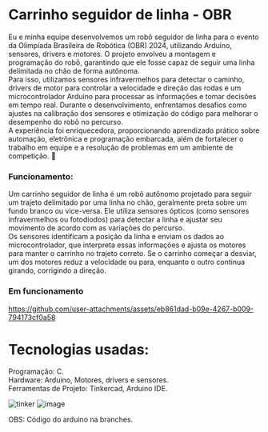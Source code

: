 # Carrinho seguidor de linha - OBR
  Eu e minha equipe desenvolvemos um robô seguidor de linha para o evento da Olimpíada Brasileira de Robótica (OBR) 2024, utilizando Arduino, sensores, drivers e motores. O projeto envolveu a montagem e programação do robô, garantindo que ele fosse capaz de seguir uma linha delimitada no chão de forma autônoma.<br>
  Para isso, utilizamos sensores infravermelhos para detectar o caminho, drivers de motor para controlar a velocidade e direção das rodas e um microcontrolador Arduino para processar as informações e tomar decisões em tempo real. Durante o desenvolvimento, enfrentamos desafios como ajustes na calibração dos sensores e otimização do código para melhorar o desempenho do robô no percurso.<br>
  A experiência foi enriquecedora, proporcionando aprendizado prático sobre automação, eletrônica e programação embarcada, além de fortalecer o trabalho em equipe e a resolução de problemas em um ambiente de competição. 🚀

### Funcionamento:
Um carrinho seguidor de linha é um robô autônomo projetado para seguir um trajeto delimitado por uma linha no chão, geralmente preta sobre um fundo branco ou vice-versa. Ele utiliza sensores ópticos (como sensores infravermelhos ou fotodiodos) para detectar a linha e ajustar seu movimento de acordo com as variações do percurso.<br>
Os sensores identificam a posição da linha e enviam os dados ao microcontrolador, que interpreta essas informações e ajusta os motores para manter o carrinho no trajeto correto. Se o carrinho começar a desviar, um dos motores reduz a velocidade ou para, enquanto o outro continua girando, corrigindo a direção.


### Em funcionamento
https://github.com/user-attachments/assets/eb861dad-b09e-4267-b009-794173cf0a58


# Tecnologias usadas:
Programação: C.<br>
Hardware: Arduino, Motores, drivers e sensores.<br>
Ferramentas de Projeto: Tinkercad, Arduino IDE.<br>


![tinker](https://github.com/user-attachments/assets/6c40c793-eab9-4653-bc34-670d3572b9c9) ![image](https://github.com/user-attachments/assets/b3fc8e88-8a22-462c-88de-737f81da48dc) <br>

OBS: Código do arduino na branches.





